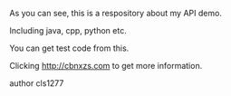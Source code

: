 As you can see, this is a respository about my API demo.

Including java, cpp, python etc.

You can get test code from this.

Clicking http://cbnxzs.com to get more information.

author cls1277